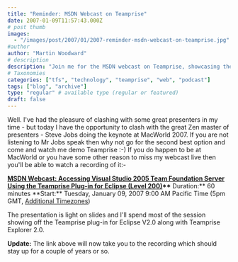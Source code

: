 ```yaml
---
title: "Reminder: MSDN Webcast on Teamprise"
date: 2007-01-09T11:57:43.000Z
# post thumb
images:
  - "/images/post/2007/01/2007-reminder-msdn-webcast-on-teamprise.jpg"
#author
author: "Martin Woodward"
# description
description: "Join me for the MSDN webcast on Teamprise, showcasing the Eclipse plug-in while Steve Jobs presents at MacWorld 2007."
# Taxonomies
categories: ["tfs", "technology", "teamprise", "web", "podcast"]
tags: ["blog", "archive"]
type: "regular" # available type (regular or featured)
draft: false
---
```


Well. I've had the pleasure of clashing with some great presenters in my time - but today I have the opportunity to clash with the great Zen master of presenters - Steve Jobs doing the keynote at MacWorld 2007. If you are not listening to Mr Jobs speak then why not go for the second best option and come and watch me demo Teamprise :-) If you do happen to be at MacWorld or you have some other reason to miss my webcast live then you'll be able to watch a recording of it:-

**[MSDN Webcast: Accessing Visual Studio 2005 Team Foundation Server Using the Teamprise Plug-in for Eclipse (Level 200)](http://msevents.microsoft.com/CUI/EventDetail.aspx?EventID=1032320652&Culture=en-US)\*\***
Duration:** 60 minutes
**Start:\*\* Tuesday, January 09, 2007 9:00 AM Pacific Time (5pm GMT, [Additional Timezones](http://www.timeanddate.com/worldclock/fixedtime.html?day=9&month=1&year=2007&hour=9&min=0&sec=0&p1=234))

The presentation is light on slides and I'll spend most of the session showing off the Teamprise plug-in for Eclipse V2.0 along with Teamprise Explorer 2.0.

**Update:** The link above will now take you to the recording which should stay up for a couple of years or so.
